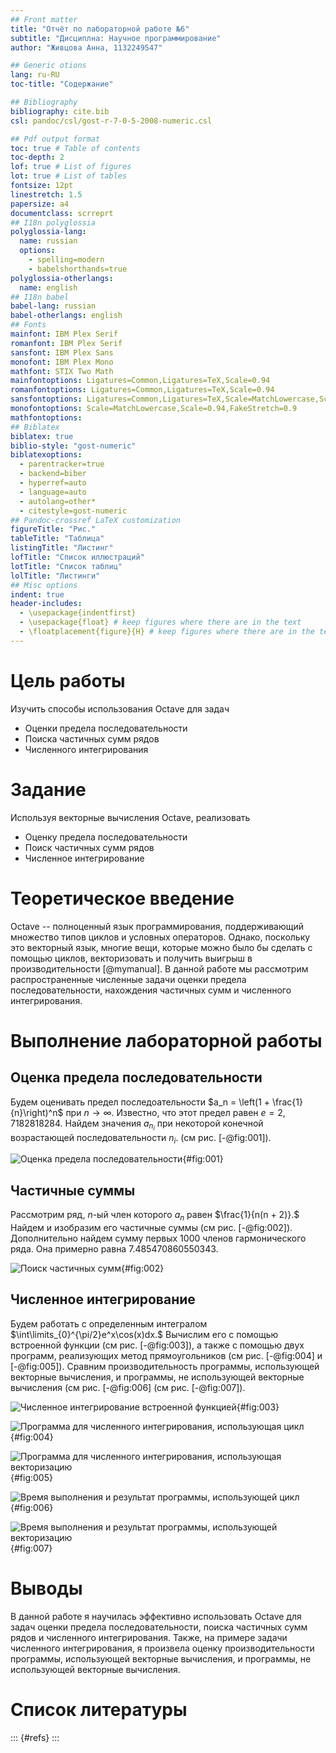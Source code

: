 ```yaml
---
## Front matter
title: "Отчёт по лабораторной работе №6"
subtitle: "Дисциплна: Научное программирование"
author: "Живцова Анна, 1132249547"

## Generic otions
lang: ru-RU
toc-title: "Содержание"

## Bibliography
bibliography: cite.bib
csl: pandoc/csl/gost-r-7-0-5-2008-numeric.csl

## Pdf output format
toc: true # Table of contents
toc-depth: 2
lof: true # List of figures
lot: true # List of tables
fontsize: 12pt
linestretch: 1.5
papersize: a4
documentclass: scrreprt
## I18n polyglossia
polyglossia-lang:
  name: russian
  options:
	- spelling=modern
	- babelshorthands=true
polyglossia-otherlangs:
  name: english
## I18n babel
babel-lang: russian
babel-otherlangs: english
## Fonts
mainfont: IBM Plex Serif
romanfont: IBM Plex Serif
sansfont: IBM Plex Sans
monofont: IBM Plex Mono
mathfont: STIX Two Math
mainfontoptions: Ligatures=Common,Ligatures=TeX,Scale=0.94
romanfontoptions: Ligatures=Common,Ligatures=TeX,Scale=0.94
sansfontoptions: Ligatures=Common,Ligatures=TeX,Scale=MatchLowercase,Scale=0.94
monofontoptions: Scale=MatchLowercase,Scale=0.94,FakeStretch=0.9
mathfontoptions:
## Biblatex
biblatex: true
biblio-style: "gost-numeric"
biblatexoptions:
  - parentracker=true
  - backend=biber
  - hyperref=auto
  - language=auto
  - autolang=other*
  - citestyle=gost-numeric
## Pandoc-crossref LaTeX customization
figureTitle: "Рис."
tableTitle: "Таблица"
listingTitle: "Листинг"
lofTitle: "Список иллюстраций"
lotTitle: "Список таблиц"
lolTitle: "Листинги"
## Misc options
indent: true
header-includes:
  - \usepackage{indentfirst}
  - \usepackage{float} # keep figures where there are in the text
  - \floatplacement{figure}{H} # keep figures where there are in the text
---
```


# Цель работы

Изучить способы использования Octave для задач
- Оценки предела последовательности     
- Поиска частичных сумм рядов     
- Численного интегрирования                

# Задание

Используя векторные вычисления Octave, реализовать       
- Оценку предела последовательности     
- Поиск частичных сумм рядов     
- Численное интегрирование           

# Теоретическое введение

Octave -- полноценный язык программирования, поддерживающий множество типов циклов и условных операторов. Однако, поскольку это векторный язык, многие вещи, которые можно было бы сделать с помощью циклов, векторизовать и получить выигрыш в производительности [@mymanual].  В данной работе мы рассмотрим распространенные численные задачи оценки предела последовательности, нахождения частичных сумм и численного интегрирования. 

# Выполнение лабораторной работы

## Оценка предела последовательности 

Будем оценивать предел последоательности $a_n = \left(1 + \frac{1}{n}\right)^n$ при $n \to \infty.$ Известно, что этот предел равен $e = 2,7182818284$. Найдем значения $a_{n_i}$ при некоторой конечной возрастающей последовательности $n_i$.  (см рис. [-@fig:001]).

![Оценка предела последовательности](image/001.jpg){#fig:001}

## Частичные суммы

Рассмотрим ряд, $n$-ый член которого $a_n$ равен $\frac{1}{n(n + 2)}.$ Найдем и изобразим его частичные суммы (см рис. [-@fig:002]). Дополнительно найдем сумму первых 1000 членов гармонического ряда. Она примерно равна 7.485470860550343.

![Поиск частичных сумм](image/002.jpg){#fig:002}

## Численное интегрирование

Будем работать с определенным интегралом $\int\limits_{0}^{\pi/2}e^x\cos(x)dx.$ Вычислим его с помощью встроенной функции (см рис. [-@fig:003]), а также с помощью двух программ, реализующих метод прямоугольников (см рис. [-@fig:004] и [-@fig:005]). Сравним производительность программы, использующей векторные вычисления, и программы, не использующей векторные вычисления (см рис. [-@fig:006]
(см рис. [-@fig:007]). 

![Численное интегрирование встроенной функцией](image/003.jpg){#fig:003}

![Программа для численного интегрирования, использующая цикл](image/mp_pr.jpg){#fig:004}

![Программа для численного интегрирования, использующая векторизацию](image/mpv_pr.jpg){#fig:005}

![Время выполнения и результат программы, использующей цикл](image/mp_res.jpg){#fig:006}

![Время выполнения и результат программы, использующей векторизацию](image/mpv_res.jpg){#fig:007}

# Выводы

В данной работе я научилась эффективно использовать Octave для задач оценки предела последовательности, поиска частичных сумм рядов  и численного интегрирования. Также, на примере задачи численного интегрирования, я произвела оценку производительности программы, использующей векторные вычисления, и программы, не использующей векторные вычисления. 

# Список литературы

::: {#refs}
:::
